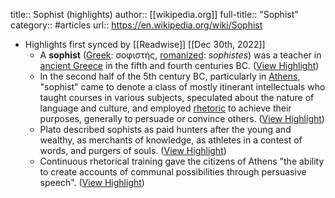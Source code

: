 title:: Sophist (highlights)
author:: [[wikipedia.org]]
full-title:: "Sophist"
category:: #articles
url:: https://en.wikipedia.org/wiki/Sophist

- Highlights first synced by [[Readwise]] [[Dec 30th, 2022]]
	- A **sophist** ([Greek](https://en.wikipedia.org/wiki/Greek_language): σοφιστής, [romanized](https://en.wikipedia.org/wiki/Romanization_of_Greek): *sophistes*) was a teacher in [ancient Greece](https://en.wikipedia.org/wiki/Ancient_Greece) in the fifth and fourth centuries BC. ([View Highlight](https://read.readwise.io/read/01gng5axz7kr61r8hyf9rrh2pm))
	- In the second half of the 5th century BC, particularly in [Athens](https://en.wikipedia.org/wiki/Athens), "sophist" came to denote a class of mostly itinerant intellectuals who taught courses in various subjects, speculated about the nature of language and culture, and employed [rhetoric](https://en.wikipedia.org/wiki/Rhetoric) to achieve their purposes, generally to persuade or convince others. ([View Highlight](https://read.readwise.io/read/01gng5bvhe4z7kew9r6hrftk07))
	- Plato described sophists as paid hunters after the young and wealthy, as merchants of knowledge, as athletes in a contest of words, and purgers of souls. ([View Highlight](https://read.readwise.io/read/01gng5efymccj8364tnqts57b7))
	- Continuous rhetorical training gave the citizens of Athens "the ability to create accounts of communal possibilities through persuasive speech". ([View Highlight](https://read.readwise.io/read/01gng5ggkn0nxs6sk29najwwcq))